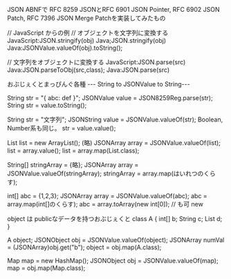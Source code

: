 JSON
ABNFで RFC 8259 JSONとRFC 6901 JSON Pointer, RFC 6902 JSON Patch, RFC 7396 JSON Merge Patchを実装してみたもの

// JavaScript からの例
// オブジェクトを文字列に変換する
JavaScript:JSON.stringify(obj)
Java;JSON.stringify(obj)
Java:JSONValue.valueOf(obj).toString();

// 文字列をオブジェクトに変換する
JavaScript:JSON.parse(src)
Java:JSON.parseToObj(src,class);
Java:JSON.parse(src)

おぶじぇくとまっぴんぐ各種
--- String to JSONValue to String---

String str = "{ abc: def }";
JSONValue value = JSON8259Reg.parse(str);
String str = value.toString();

String str = "文字列";
JSONString value = JSONValue.valueOf(str);
Boolean, Number系も同じ。
str = value.value();

List list = new ArrayList();
(略)
JSONArray array = JSONValue.valueOf(list);
list = array.value();
list = array.map(List.class);

String[] stringArray = {略};
JSONArray array = JSONValue.valueOf(stringArray);
stringArray = array.map(はいれつのくらす);

int[] abc = {1,2,3};
JSONArray array = JSONValue.valueOf(abc);
abc = array.map(int[]のくらす);
abc = array.toArray(new int[0]); // も可 new

object は publicなデータを持つおぶじぇくと
class A {
 int[] b;
 String c;
 List d;
}

A object;
JSONObject obj = JSONValue.valueOf(object);
JSONArray numVal = (JSONArray)obj.get("b");
object = obj.map(A.class);

Map map = new HashMap();
JSONObject obj = JSONValue.valueOf(map);
map = obj.map(Map.class);
